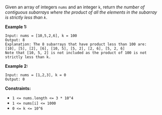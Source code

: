 Given an array of integers `nums` and an integer `k`, return *the number of contiguous subarrays where the product of all the elements in the subarray is strictly less than `k`*.

**Example 1:**
```
Input: nums = [10,5,2,6], k = 100
Output: 8
Explanation: The 8 subarrays that have product less than 100 are:
[10], [5], [2], [6], [10, 5], [5, 2], [2, 6], [5, 2, 6]
Note that [10, 5, 2] is not included as the product of 100 is not strictly less than k.
```
**Example 2:**
```
Input: nums = [1,2,3], k = 0
Output: 0
```
**Constraints:**
- `1 <= nums.length <= 3 * 10^4`
- `1 <= nums[i] <= 1000`
- `0 <= k <= 10^6`